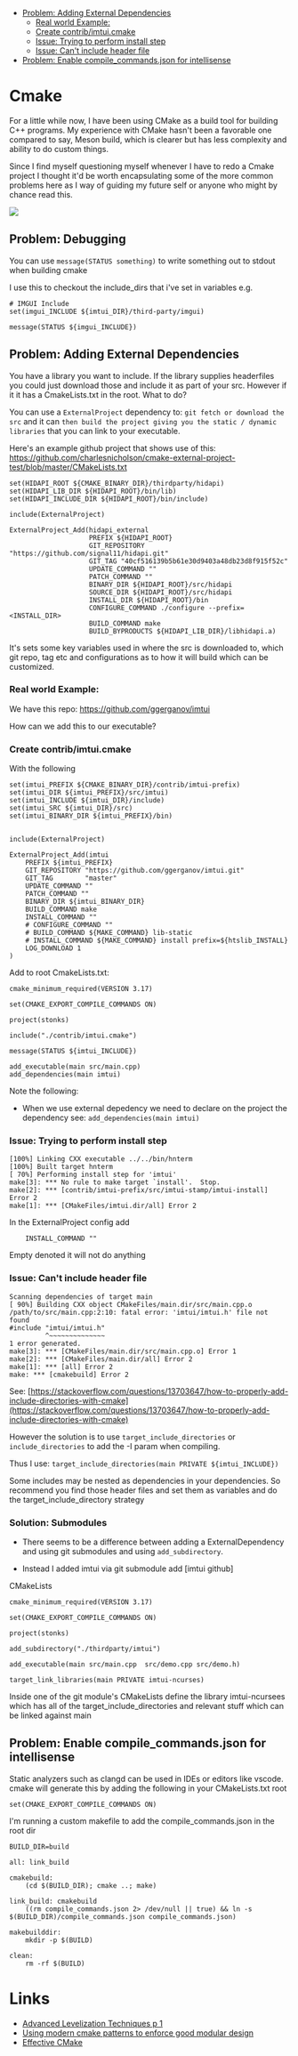 <!-- vscode-markdown-toc -->
* [ Problem: Adding External Dependencies](#Problem:AddingExternalDependencies)
	* [Real world Example:](#RealworldExample:)
	* [Create contrib/imtui.cmake](#Createcontribimtui.cmake)
	* [Issue: Trying to perform install step](#Issue:Tryingtoperforminstallstep)
	* [Issue: Can't include header file](#Issue:Cantincludeheaderfile)
* [Problem: Enable compile_commands.json for intellisense](#Problem:Enablecompile_commands.jsonforintellisense)

<!-- vscode-markdown-toc-config
	numbering=false
	autoSave=true
	/vscode-markdown-toc-config -->
<!-- /vscode-markdown-toc -->

# Cmake 

For a little while now, I have been using CMake as a build tool for building C++ programs. My experience with CMake hasn't been a favorable one compared to say, Meson build, which is clearer but has less complexity and ability to do custom things. 

Since I find myself questioning myself whenever I have to redo a Cmake project I thought it'd be worth encapsulating some of the more common problems here as I way of guiding my future self or anyone who might by chance read this.

<img src="https://miro.medium.com/max/3200/1*CZa3OTueADzT1DGb8EYFfQ.png"/>

## Problem: Debugging

You can use `message(STATUS something)` to write something out to stdout when building cmake

I use this to checkout the include_dirs that i've set in variables e.g.

```
# IMGUI Include
set(imgui_INCLUDE ${imtui_DIR}/third-party/imgui)

message(STATUS ${imgui_INCLUDE})
```




## <a name='Problem:AddingExternalDependencies'></a> Problem: Adding External Dependencies

You have a library you want to include. If the library supplies headerfiles you could just download those and include it as part of your src. However if it it has a CmakeLists.txt in the root. What to do?

You can use a `ExternalProject` dependency to: `git fetch or download the src` and it can `then build the project giving you the static / dynamic libraries` that you can link to your executable.

Here's an example github project that shows use of this: https://github.com/charlesnicholson/cmake-external-project-test/blob/master/CMakeLists.txt


```
set(HIDAPI_ROOT ${CMAKE_BINARY_DIR}/thirdparty/hidapi)
set(HIDAPI_LIB_DIR ${HIDAPI_ROOT}/bin/lib)
set(HIDAPI_INCLUDE_DIR ${HIDAPI_ROOT}/bin/include)

include(ExternalProject)

ExternalProject_Add(hidapi_external
                    PREFIX ${HIDAPI_ROOT}
                    GIT_REPOSITORY "https://github.com/signal11/hidapi.git"
                    GIT_TAG "40cf516139b5b61e30d9403a48db23d8f915f52c"
                    UPDATE_COMMAND ""
                    PATCH_COMMAND ""
                    BINARY_DIR ${HIDAPI_ROOT}/src/hidapi
                    SOURCE_DIR ${HIDAPI_ROOT}/src/hidapi
                    INSTALL_DIR ${HIDAPI_ROOT}/bin
                    CONFIGURE_COMMAND ./configure --prefix=<INSTALL_DIR>
                    BUILD_COMMAND make
                    BUILD_BYPRODUCTS ${HIDAPI_LIB_DIR}/libhidapi.a)
```

It's sets some key variables used in where the src is downloaded to, which git repo, tag etc and configurations as to how it will build which can be customized. 

### <a name='RealworldExample:'></a>Real world Example:

We have this repo: https://github.com/ggerganov/imtui

How can we add this to our executable? 

### <a name='Createcontribimtui.cmake'></a>Create contrib/imtui.cmake 

With the following

```
set(imtui_PREFIX ${CMAKE_BINARY_DIR}/contrib/imtui-prefix)
set(imtui_DIR ${imtui_PREFIX}/src/imtui)
set(imtui_INCLUDE ${imtui_DIR}/include)
set(imtui_SRC ${imtui_DIR}/src)
set(imtui_BINARY_DIR ${imtui_PREFIX}/bin)


include(ExternalProject)

ExternalProject_Add(imtui
    PREFIX ${imtui_PREFIX}
    GIT_REPOSITORY "https://github.com/ggerganov/imtui.git"
    GIT_TAG        "master"
    UPDATE_COMMAND ""
    PATCH_COMMAND ""
    BINARY_DIR ${imtui_BINARY_DIR}
    BUILD_COMMAND make
    INSTALL_COMMAND ""
    # CONFIGURE_COMMAND ""
    # BUILD_COMMAND ${MAKE_COMMAND} lib-static
    # INSTALL_COMMAND ${MAKE_COMMAND} install prefix=${htslib_INSTALL}
    LOG_DOWNLOAD 1
)
```

Add to root CmakeLists.txt:

```
cmake_minimum_required(VERSION 3.17)

set(CMAKE_EXPORT_COMPILE_COMMANDS ON)

project(stonks)

include("./contrib/imtui.cmake")

message(STATUS ${imtui_INCLUDE})

add_executable(main src/main.cpp)
add_dependencies(main imtui)
```

Note the following:

- When we use external depedency we need to declare on the project the dependency see: `add_dependencies(main imtui)`

### <a name='Issue:Tryingtoperforminstallstep'></a>Issue: Trying to perform install step

```
[100%] Linking CXX executable ../../bin/hnterm
[100%] Built target hnterm
[ 70%] Performing install step for 'imtui'
make[3]: *** No rule to make target `install'.  Stop.
make[2]: *** [contrib/imtui-prefix/src/imtui-stamp/imtui-install] Error 2
make[1]: *** [CMakeFiles/imtui.dir/all] Error 2
```

In the ExternalProject config add

```
    INSTALL_COMMAND "" 
```

Empty denoted it will not do anything

### <a name='Issue:Cantincludeheaderfile'></a>Issue: Can't include header file

```
Scanning dependencies of target main
[ 90%] Building CXX object CMakeFiles/main.dir/src/main.cpp.o
/path/to/src/main.cpp:2:10: fatal error: 'imtui/imtui.h' file not found
#include "imtui/imtui.h"
         ^~~~~~~~~~~~~~~
1 error generated.
make[3]: *** [CMakeFiles/main.dir/src/main.cpp.o] Error 1
make[2]: *** [CMakeFiles/main.dir/all] Error 2
make[1]: *** [all] Error 2
make: *** [cmakebuild] Error 2
```

See: [https://stackoverflow.com/questions/13703647/how-to-properly-add-include-directories-with-cmake](https://stackoverflow.com/questions/13703647/how-to-properly-add-include-directories-with-cmake)

However the solution is to use `target_include_directories` or `include_directories` to add the -I param when compiling.

Thus I use: `target_include_directories(main PRIVATE ${imtui_INCLUDE})`

Some includes may be nested as dependencies in your dependencies. So recommend you find those header files and set them as variables and do the target_include_directory strategy 


### Solution: Submodules

- There seems to be a difference between adding a ExternalDependency and using git submodules and using `add_subdirectory`.

- Instead I added imtui via git submodule add [imtui github]
 
CMakeLists

```
cmake_minimum_required(VERSION 3.17)

set(CMAKE_EXPORT_COMPILE_COMMANDS ON)

project(stonks)

add_subdirectory("./thirdparty/imtui")

add_executable(main src/main.cpp  src/demo.cpp src/demo.h)

target_link_libraries(main PRIVATE imtui-ncurses)
```

Inside one of the git module's CMakeLists define the library imtui-ncursees which has all of the target_include_directories and relevant stuff which can be linked against main



## <a name='Problem:Enablecompile_commands.jsonforintellisense'></a>Problem: Enable compile_commands.json for intellisense

Static analyzers such as clangd can be used in IDEs or editors like vscode. cmake will generate this by adding the following in your CMakeLists.txt root

```
set(CMAKE_EXPORT_COMPILE_COMMANDS ON)
```

I'm running a custom makefile to add the compile_commands.json in the root dir

```
BUILD_DIR=build

all: link_build

cmakebuild: 
	(cd $(BUILD_DIR); cmake ..; make)

link_build: cmakebuild
	((rm compile_commands.json 2> /dev/null || true) && ln -s $(BUILD_DIR)/compile_commands.json compile_commands.json)

makebuilddir:
	mkdir -p $(BUILD)

clean:
	rm -rf $(BUILD)
```





# Links
- [Advanced Levelization Techniques p 1](https://www.youtube.com/watch?v=QjFpKJ8Xx78)
- [Using modern cmake patterns to enforce good modular design](https://www.youtube.com/watch?v=eC9-iRN2b04)
- [Effective CMake](https://www.youtube.com/watch?v=bsXLMQ6WgIk)